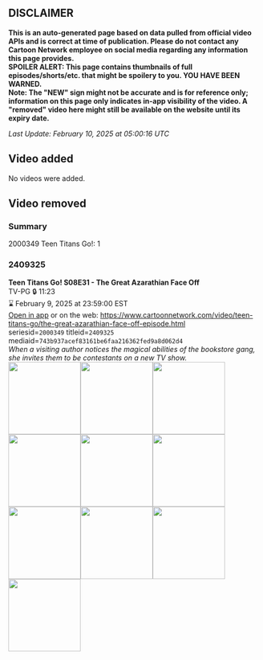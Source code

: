 ## DISCLAIMER
**This is an auto-generated page based on data pulled from official video APIs and is correct at time of publication. Please do not contact any Cartoon Network employee on social media regarding any information this page provides.**  
**SPOILER ALERT: This page contains thumbnails of full episodes/shorts/etc. that might be spoilery to you. YOU HAVE BEEN WARNED.**  
**Note: The "NEW" sign might not be accurate and is for reference only; information on this page only indicates in-app visibility of the video. A "removed" video here might still be available on the website until its expiry date.**  

_Last Update: February 10, 2025 at 05:00:16 UTC_
## Video added
No videos were added.  
## Video removed
### Summary
2000349 Teen Titans Go!: 1  
### 2409325
**Teen Titans Go! S08E31 - The Great Azarathian Face Off**  
TV-PG 🔒 11:23  
⌛ February 9, 2025 at 23:59:00 EST  
[Open in app](https://cnvideo.sercomkc.org/redirector.html?type=cnapp&seriesid=2000349&titleid=2409325&mediaid=743b937acef83161be6faa216362fed9a8d062d4) or on the web: https://www.cartoonnetwork.com/video/teen-titans-go/the-great-azarathian-face-off-episode.html  
seriesid=`2000349` titleid=`2409325` mediaid=`743b937acef83161be6faa216362fed9a8d062d4`  
_When a visiting author notices the magical abilities of the bookstore gang, she invites them to be contestants on a new TV show._  
<a href="https://s3.amazonaws.com/cartoonorchestrator/2409325_001_1280x720.jpg"><img src="https://s3.amazonaws.com/cartoonorchestrator/2409325_001_640x360.jpg" height="144px" /></a><a href="https://s3.amazonaws.com/cartoonorchestrator/2409325_002_1280x720.jpg"><img src="https://s3.amazonaws.com/cartoonorchestrator/2409325_002_640x360.jpg" height="144px" /></a><a href="https://s3.amazonaws.com/cartoonorchestrator/2409325_003_1280x720.jpg"><img src="https://s3.amazonaws.com/cartoonorchestrator/2409325_003_640x360.jpg" height="144px" /></a><a href="https://s3.amazonaws.com/cartoonorchestrator/2409325_004_1280x720.jpg"><img src="https://s3.amazonaws.com/cartoonorchestrator/2409325_004_640x360.jpg" height="144px" /></a><a href="https://s3.amazonaws.com/cartoonorchestrator/2409325_005_1280x720.jpg"><img src="https://s3.amazonaws.com/cartoonorchestrator/2409325_005_640x360.jpg" height="144px" /></a><a href="https://s3.amazonaws.com/cartoonorchestrator/2409325_006_1280x720.jpg"><img src="https://s3.amazonaws.com/cartoonorchestrator/2409325_006_640x360.jpg" height="144px" /></a><a href="https://s3.amazonaws.com/cartoonorchestrator/2409325_007_1280x720.jpg"><img src="https://s3.amazonaws.com/cartoonorchestrator/2409325_007_640x360.jpg" height="144px" /></a><a href="https://s3.amazonaws.com/cartoonorchestrator/2409325_008_1280x720.jpg"><img src="https://s3.amazonaws.com/cartoonorchestrator/2409325_008_640x360.jpg" height="144px" /></a><a href="https://s3.amazonaws.com/cartoonorchestrator/2409325_009_1280x720.jpg"><img src="https://s3.amazonaws.com/cartoonorchestrator/2409325_009_640x360.jpg" height="144px" /></a><a href="https://s3.amazonaws.com/cartoonorchestrator/2409325_010_1280x720.jpg"><img src="https://s3.amazonaws.com/cartoonorchestrator/2409325_010_640x360.jpg" height="144px" /></a>
